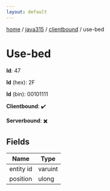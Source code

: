 ```yaml
---
layout: default
---
```


[home](/)  /  [java315](/protocol/java315)  /  [clientbound](/protocol/java315/clientbound)  /  use-bed

# Use-bed

**Id**: 47

**Id** (hex): 2F

**Id** (bin): 00101111

**Clientbound**: ✔️

**Serverbound**: ✖️

## Fields

Name | Type
---|---
entity id | varuint
position | ulong

